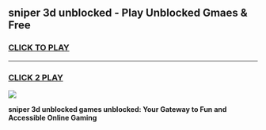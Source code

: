
## sniper 3d unblocked - Play Unblocked Gmaes & Free
<h3>
<a href="https://news.freeplayer.one?title=sniper_3d_unblocked&ref=16F">CLICK TO PLAY</a></h3>
<hr>

<h3>
<a href="https://news.freeplayer.one?title=sniper_3d_unblocked&ref=16F">CLICK 2 PLAY</a>
  
</h3>

<a href="https://news.freeplayer.one?title=sniper_3d_unblocked&ref=16F/"><img src="https://clearcache.store/games.png"></a>


**sniper 3d unblocked games unblocked: Your Gateway to Fun and Accessible Online Gaming**
